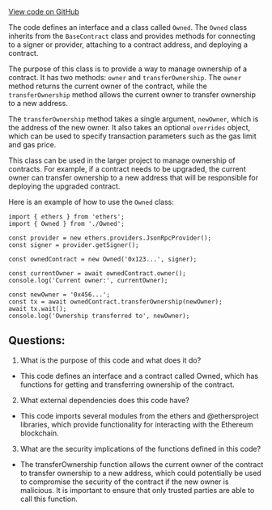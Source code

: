 [View code on GitHub](zoo-labs/zoo/blob/master/contracts/types/Owned.d.ts)

The code defines an interface and a class called `Owned`. The `Owned` class inherits from the `BaseContract` class and provides methods for connecting to a signer or provider, attaching to a contract address, and deploying a contract. 

The purpose of this class is to provide a way to manage ownership of a contract. It has two methods: `owner` and `transferOwnership`. The `owner` method returns the current owner of the contract, while the `transferOwnership` method allows the current owner to transfer ownership to a new address. 

The `transferOwnership` method takes a single argument, `newOwner`, which is the address of the new owner. It also takes an optional `overrides` object, which can be used to specify transaction parameters such as the gas limit and gas price. 

This class can be used in the larger project to manage ownership of contracts. For example, if a contract needs to be upgraded, the current owner can transfer ownership to a new address that will be responsible for deploying the upgraded contract. 

Here is an example of how to use the `Owned` class:

```
import { ethers } from 'ethers';
import { Owned } from './Owned';

const provider = new ethers.providers.JsonRpcProvider();
const signer = provider.getSigner();

const ownedContract = new Owned('0x123...', signer);

const currentOwner = await ownedContract.owner();
console.log('Current owner:', currentOwner);

const newOwner = '0x456...';
const tx = await ownedContract.transferOwnership(newOwner);
await tx.wait();
console.log('Ownership transferred to', newOwner);
```
## Questions: 
 1. What is the purpose of this code and what does it do?
- This code defines an interface and a contract called Owned, which has functions for getting and transferring ownership of the contract.

2. What external dependencies does this code have?
- This code imports several modules from the ethers and @ethersproject libraries, which provide functionality for interacting with the Ethereum blockchain.

3. What are the security implications of the functions defined in this code?
- The transferOwnership function allows the current owner of the contract to transfer ownership to a new address, which could potentially be used to compromise the security of the contract if the new owner is malicious. It is important to ensure that only trusted parties are able to call this function.